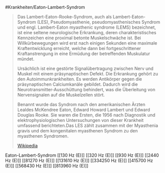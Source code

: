 #Krankheiten/Eaton-Lambert-Syndrom
> Das Lambert-Eaton-Rooke-Syndrom, auch als Lambert-Eaton-Syndrom (LES), Pseudomyasthenie, pseudomyasthenisches Syndrom und engl. Lambert-Eaton myasthenic syndrome (LEMS) bezeichnet, ist eine seltene neurologische Erkrankung, deren charakteristisches Kennzeichen eine proximal betonte Muskelschwäche ist. Bei Willkürbewegungen wird erst nach einigen Sekunden eine maximale Kraftentwicklung erreicht, welche dann bei fortgeschrittener Kraftanstrengung in eine Ermüdung der betreffenden Muskulatur mündet.
>
> Ursächlich ist eine gestörte Signalübertragung zwischen Nerv und Muskel mit einem präsynaptischen Defekt. Die Erkrankung gehört zu den  Autoimmunkrankheiten. Es werden Antikörper gegen die präsynaptischen Calciumkanäle gebildet. Dadurch wird die Neurotransmitter-Ausschüttung behindert, was die Überleitung von Nervensignalen auf die Muskelzellen stört.
>
> Benannt wurde das Syndrom nach den amerikanischen Ärzten Lealdes McKendree Eaton, Edward Howard Lambert und Edward Douglas Rooke. Sie waren die Ersten, die 1956 nach Diagnostik und elektrophysiologischen Untersuchungen von dieser Krankheit umfassend berichteten.Das LES zählt zusammen mit der Myasthenia gravis und dem kongenitalen myasthenen Syndrom zu den myasthenen Syndromen.
>
> [Wikipedia](https://de.wikipedia.org/wiki/Lambert-Eaton-Rooke-Syndrom)

Eaton-Lambert-Syndrom
[[130 Hz (E)]]
[[320 Hz (E)]]
[[930 Hz (E)]]
[[2440 Hz (E)]]
[[81270 Hz (E)]]
[[131610 Hz (E)]]
[[334250 Hz (E)]]
[[415700 Hz (E)]]
[[568430 Hz (E)]]
[[813960 Hz (E)]]
